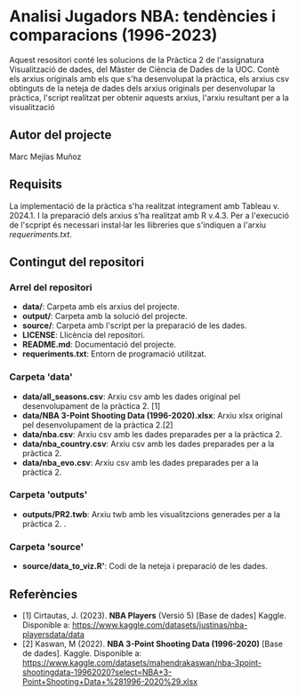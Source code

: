 # Analisi Jugadors NBA: tendències i comparacions (1996-2023)

Aquest resositori conté les solucions de la Pràctica 2 de l'assignatura Visualització de dades, del Màster de Ciència de Dades de la UOC. Contè els arxius originals amb els que s'ha desenvolupat la pràctica, els arxius csv obtinguts de la neteja de dades dels arxius originals per desenvolupar la pràctica, l'script realitzat per obtenir aquests arxius, l'arxiu resultant per a la visualització

## Autor del projecte
Marc Mejías Muñoz

## Requisits
La implementació de la pràctica s'ha realitzat integrament amb Tableau v. 2024.1. I la preparació dels arxius s'ha realitzat amb R v.4.3. Per a l'execució de l'scpript és necessari instal·lar les llibreries que s'indiquen a l'arxiu *requeriments.txt*.

## Contingut del repositori

### Arrel del repositori
* **data/**: Carpeta amb els arxius del projecte.
*  **output/**: Carpeta amb la solució del projecte.
*  **source/**: Carpeta amb l'script per la preparació de les dades.
*  **LICENSE**: Llicència del repositori.
*  **README.md**: Documentació del projecte.
*  **requeriments.txt**: Entorn de programació utilitzat.

### Carpeta 'data'
- **data/all_seasons.csv**: Arxiu csv amb les dades original pel desenvolupament de la pràctica 2. [1]
- **data/NBA 3-Point Shooting Data (1996-2020).xlsx**: Arxiu xlsx original pel desenvolupament de la pràctica 2.[2]
- **data/nba.csv**: Arxiu csv amb les dades preparades per a la pràctica 2.
- **data/nba_country.csv**: Arxiu csv amb les dades preparades per a la pràctica 2.
- **data/nba_evo.csv**: Arxiu csv amb les dades preparades per a la pràctica 2. 

### Carpeta 'outputs'
* **outputs/PR2.twb**: Arxiu twb amb les visualitzcions generades per a la pràctica 2.
.

### Carpeta 'source'
* **source/data_to_viz.R'**: Codi de la neteja i preparació de les dades.

## Referències
* [1] Cirtautas, J. (2023). **NBA Players** (Versió 5) [Base de dades] Kaggle.
Disponible a: https://www.kaggle.com/datasets/justinas/nba-playersdata/data
* [2] Kaswan, M (2022). **NBA 3-Point Shooting Data (1996-2020)** [Base de dades]. Kaggle. Disponible a: https://www.kaggle.com/datasets/mahendrakaswan/nba-3point-shootingdata-19962020?select=NBA+3-Point+Shooting+Data+%281996-2020%29.xlsx
